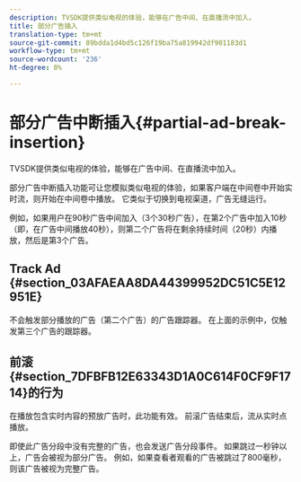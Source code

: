 ```yaml
---
description: TVSDK提供类似电视的体验，能够在广告中间、在直播流中加入。
title: 部分广告插入
translation-type: tm+mt
source-git-commit: 89bdda1d4bd5c126f19ba75a819942df901183d1
workflow-type: tm+mt
source-wordcount: '236'
ht-degree: 0%

---
```



# 部分广告中断插入{#partial-ad-break-insertion}

TVSDK提供类似电视的体验，能够在广告中间、在直播流中加入。

部分广告中断插入功能可让您模拟类似电视的体验，如果客户端在中间卷中开始实时流，则开始在中间卷中播放。 它类似于切换到电视渠道，广告无缝运行。

例如，如果用户在90秒广告中间加入（3个30秒广告），在第2个广告中加入10秒（即，在广告中间播放40秒），则第二个广告将在剩余持续时间（20秒）内播放，然后是第3个广告。

## Track Ad {#section_03AFAEAA8DA44399952DC51C5E12951E}

不会触发部分播放的广告（第二个广告）的广告跟踪器。 在上面的示例中，仅触发第三个广告的跟踪器。

## 前滚{#section_7DFBFB12E63343D1A0C614F0CF9F1714}的行为

在播放包含实时内容的预放广告时，此功能有效。 前滚广告结束后，流从实时点播放。

即使此广告分段中没有完整的广告，也会发送广告分段事件。 如果跳过一秒钟以上，广告会被视为部分广告。 例如，如果查看者观看的广告被跳过了800毫秒，则该广告被视为完整广告。